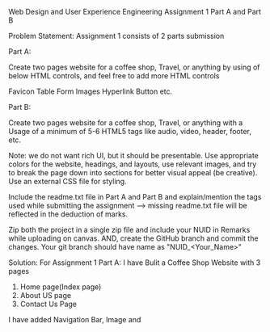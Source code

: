 Web Design and User Experience Engineering Assignment 1 Part A and Part B

Problem Statement:
Assignment 1 consists of 2 parts submission

Part A:

Create two pages website for a coffee shop, Travel, or anything by using of below HTML controls, and feel free to add more HTML controls

Favicon
Table
Form
Images
Hyperlink
Button etc.

Part B:

Create two pages website for a coffee shop, Travel, or anything with a Usage of a minimum of 5-6 HTML5 tags like audio, video, header, footer, etc.

Note: we do not want rich UI, but it should be presentable. Use appropriate colors for the website, headings, and layouts, use relevant images, and try to break the page down into sections for better visual appeal (be creative). Use an external CSS file for styling.

Include the readme.txt file in Part A and Part B and explain/mention the tags used while submitting the assignment --> missing readme.txt file will be reflected in the deduction of marks.

Zip both the project in a single zip file and include your NUID in Remarks while uploading on canvas.
AND, create the GitHub branch and commit the changes. Your git branch should have name as "NUID_<Your_Name>"

Solution:
For Assignment 1 Part A: I have Bulit a Coffee Shop Website with 3 pages
1. Home page(Index page)
2. About US page 
3. Contact Us Page

I have added Navigation Bar, Image and 